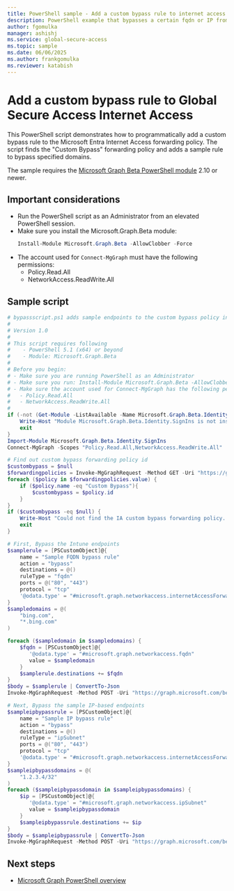 ```yaml
---
title: PowerShell sample - Add a custom bypass rule to internet access forwarding profile
description: PowerShell example that bypasses a certain fqdn or IP from being acquired by the Global Secure Access Client in the Internet Access forwarding profile.
author: fgomulka
manager: ashishj
ms.service: global-secure-access
ms.topic: sample
ms.date: 06/06/2025
ms.author: frankgomulka
ms.reviewer: katabish
---
```


# Add a custom bypass rule to Global Secure Access Internet Access

This PowerShell script demonstrates how to programmatically add a custom bypass rule to the Microsoft Entra Internet Access forwarding policy. The script finds the "Custom Bypass" forwarding policy and adds a sample rule to bypass specified domains.

The sample requires the [Microsoft Graph Beta PowerShell module](/powershell/microsoftgraph/installation) 2.10 or newer.

## Important considerations
- Run the PowerShell script as an Administrator from an elevated PowerShell session.
- Make sure you install the Microsoft.Graph.Beta module:
  ```powershell
  Install-Module Microsoft.Graph.Beta -AllowClobber -Force
  ```
- The account used for `Connect-MgGraph` must have the following permissions:
  - Policy.Read.All
  - NetworkAccess.ReadWrite.All

## Sample script

```powershell
# bypassscript.ps1 adds sample endpoints to the custom bypass policy in the internet access forwarding profile
# 
# Version 1.0
# 
# This script requires following 
#    - PowerShell 5.1 (x64) or beyond
#    - Module: Microsoft.Graph.Beta
#
# Before you begin:
# - Make sure you are running PowerShell as an Administrator
# - Make sure you run: Install-Module Microsoft.Graph.Beta -AllowClobber -Force
# - Make sure the account used for Connect-MgGraph has the following permissions:
#   - Policy.Read.All
#   - NetworkAccess.ReadWrite.All
# 
if (-not (Get-Module -ListAvailable -Name Microsoft.Graph.Beta.Identity.SignIns)) {
    Write-Host "Module Microsoft.Graph.Beta.Identity.SignIns is not installed. Please install it using: Install-Module Microsoft.Graph.Beta -AllowClobber"
    exit
}
Import-Module Microsoft.Graph.Beta.Identity.SignIns
Connect-MgGraph -Scopes "Policy.Read.All,NetworkAccess.ReadWrite.All"

# Find out custom bypass forwarding policy id
$custombypass = $null
$forwardingpolicies = Invoke-MgGraphRequest -Method GET -Uri "https://graph.microsoft.com/beta/networkaccess/forwardingpolicies"
foreach ($policy in $forwardingpolicies.value) {
	if ($policy.name -eq "Custom Bypass"){
		$custombypass = $policy.id
	}
}
if ($custombypass -eq $null) {
	Write-Host "Could not find the IA custom bypass forwarding policy. Exiting."
	exit
}

# First, Bypass the Intune endpoints
$samplerule = [PSCustomObject]@{
    name = "Sample FQDN bypass rule"
    action = "bypass"
    destinations = @()
    ruleType = "fqdn"
    ports = @("80", "443")
    protocol = "tcp"
    '@odata.type' = "#microsoft.graph.networkaccess.internetAccessForwardingRule"
}
$sampledomains = @(
	"bing.com",
	"*.bing.com"
)

foreach ($sampledomain in $sampledomains) {
	$fqdn = [PSCustomObject]@{
	   '@odata.type' = "#microsoft.graph.networkaccess.fqdn"
	   value = $sampledomain
	}
	$samplerule.destinations += $fqdn
}
$body = $samplerule | ConvertTo-Json
Invoke-MgGraphRequest -Method POST -Uri "https://graph.microsoft.com/beta/networkaccess/forwardingPolicies('$($custombypass)')/policyRules" -Body $body -ContentType "application/json"

# Next, Bypass the sample IP-based endpoints
$sampleipbypassrule = [PSCustomObject]@{
    name = "Sample IP bypass rule"
    action = "bypass"
    destinations = @()
    ruleType = "ipSubnet"
    ports = @("80", "443")
    protocol = "tcp"
    '@odata.type' = "#microsoft.graph.networkaccess.internetAccessForwardingRule"
}
$sampleipbypassdomains = @(
	"1.2.3.4/32"
)
foreach ($sampleipbypassdomain in $sampleipbypassdomains) {
	$ip = [PSCustomObject]@{
	   '@odata.type' = "#microsoft.graph.networkaccess.ipSubnet"
	   value = $sampleipbypassdomain
	}
	$sampleipbypassrule.destinations += $ip
}
$body = $sampleipbypassrule | ConvertTo-Json
Invoke-MgGraphRequest -Method POST -Uri "https://graph.microsoft.com/beta/networkaccess/forwardingPolicies('$($custombypass)')/policyRules" -Body $body -ContentType "application/json"
```

## Next steps

- [Microsoft Graph PowerShell overview](/powershell/microsoftgraph/overview)
